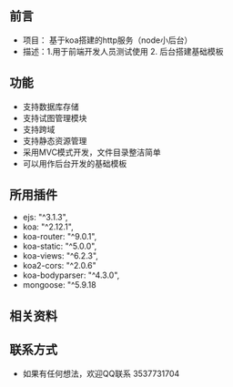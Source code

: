 <!--
 * @Descripttion: 🐉
 * @Author: xinxin
 * @Date: 2020-06-15 16:47:57
 * @LastEditTime: 2020-06-15 16:56:12
--> 
## 前言
- 项目： 基于koa搭建的http服务（node小后台）
- 描述：1.用于前端开发人员测试使用 2. 后台搭建基础模板
## 功能
- 支持数据库存储
- 支持试图管理模块
- 支持跨域
- 支持静态资源管理
- 采用MVC模式开发，文件目录整洁简单
- 可以用作后台开发的基础模板
## 所用插件
- ejs: "^3.1.3",
- koa: "^2.12.1",
- koa-router: "^9.0.1",
- koa-static: "^5.0.0",
- koa-views: "^6.2.3",
- koa2-cors: "^2.0.6"
- koa-bodyparser: "^4.3.0",
- mongoose: "^5.9.18
## 相关资料

## 联系方式
- 如果有任何想法，欢迎QQ联系 3537731704
